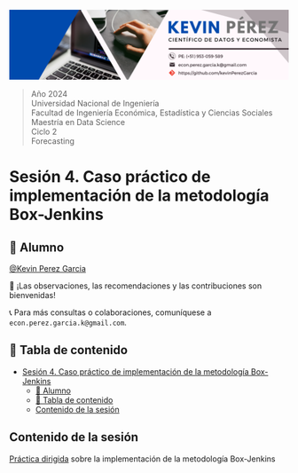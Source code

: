 ![logo](https://github.com/kevinPerezGarcia/kevinPerezGarcia/blob/main/logo.png)

> Año 2024 <br>
Universidad Nacional de Ingeniería <br>
Facultad de Ingeniería Económica, Estadística y Ciencias Sociales <br>
Maestría en Data Science <br>
Ciclo 2 <br>
Forecasting <br>

# Sesión 4. Caso práctico de implementación de la metodología Box-Jenkins

## 👥 Alumno

[@Kevin Perez Garcia](https://www.linkedin.com/in/kevinperezgarcia)

🤝 ¡Las observaciones, las recomendaciones y las contribuciones son bienvenidas!

📞 Para más consultas o colaboraciones, comuníquese a `econ.perez.garcia.k@gmail.com`.

## 📌 Tabla de contenido
- [Sesión 4. Caso práctico de implementación de la metodología Box-Jenkins](#sesión-4-caso-práctico-de-implementación-de-la-metodología-box-jenkins)
  - [👥 Alumno](#-alumno)
  - [📌 Tabla de contenido](#-tabla-de-contenido)
  - [Contenido de la sesión](#contenido-de-la-sesión)

## Contenido de la sesión

[Práctica dirigida](/sesion4/notebooks/code-alumno.R) sobre la implementación de la metodología Box-Jenkins